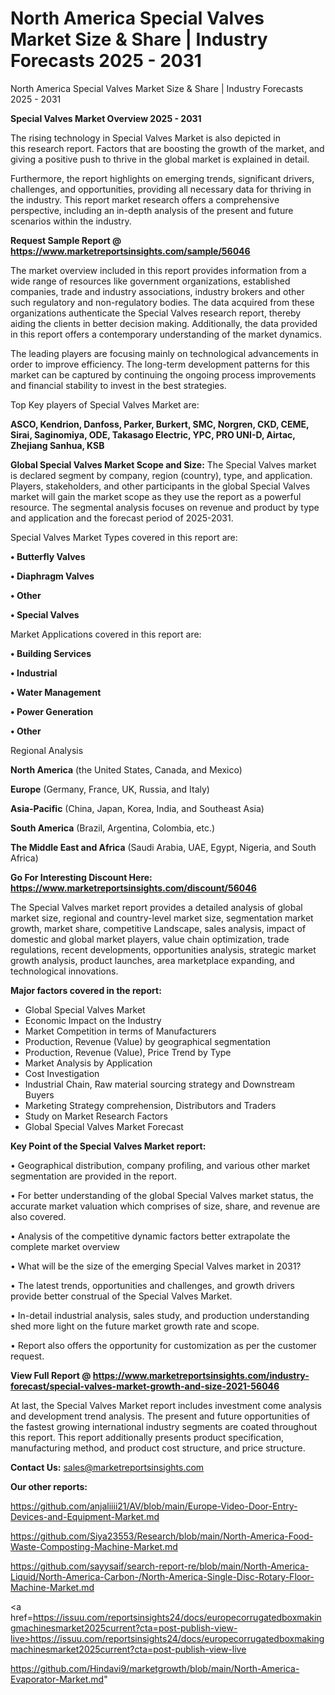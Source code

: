 # North America Special Valves Market Size & Share | Industry Forecasts 2025 - 2031
North America Special Valves Market Size & Share | Industry Forecasts 2025 - 2031

<Strong> Special Valves Market Overview 2025 - 2031</strong>

The rising technology in Special Valves Market is also depicted in this research report. Factors that are boosting the growth of the market, and giving a positive push to thrive in the global market is explained in detail.

Furthermore, the report highlights on emerging trends, significant drivers, challenges, and opportunities, providing all necessary data for thriving in the industry. This report market research offers a comprehensive perspective, including an in-depth analysis of the present and future scenarios within the industry.

<strong>Request Sample Report @ <a href=https://www.marketreportsinsights.com/sample/56046>https://www.marketreportsinsights.com/sample/56046</a></strong>

The market overview included in this report provides information from a wide range of resources like government organizations, established companies, trade and industry associations, industry brokers and other such regulatory and non-regulatory bodies. The data acquired from these organizations authenticate the Special Valves research report, thereby aiding the clients in better decision making. Additionally, the data provided in this report offers a contemporary understanding of the market dynamics.

The leading players are focusing mainly on technological advancements in order to improve efficiency. The long-term development patterns for this market can be captured by continuing the ongoing process improvements and financial stability to invest in the best strategies.

Top Key players of Special Valves Market are:

<strong>ASCO, Kendrion, Danfoss, Parker, Burkert, SMC, Norgren, CKD, CEME, Sirai, Saginomiya, ODE, Takasago Electric, YPC, PRO UNI-D, Airtac, Zhejiang Sanhua, KSB</strong>

<strong><b>Global Special Valves Market Scope and Size:</b></strong>
The Special Valves market is declared segment by company, region (country), type, and application. Players, stakeholders, and other participants in the global Special Valves market will gain the market scope as they use the report as a powerful resource. The segmental analysis focuses on revenue and product by type and application and the forecast period of 2025-2031.

Special Valves Market Types covered in this report are:

<strong>• Butterfly Valves

• Diaphragm Valves

• Other

• Special Valves</strong>

Market Applications covered in this report are:

<strong>• Building Services

• Industrial

• Water Management

• Power Generation

• Other</strong> 

Regional Analysis

<strong>North America</strong> (the United States, Canada, and Mexico)

<strong>Europe</strong> (Germany, France, UK, Russia, and Italy)

<strong>Asia-Pacific</strong> (China, Japan, Korea, India, and Southeast Asia)

<strong>South America</strong> (Brazil, Argentina, Colombia, etc.)

<strong>The Middle East and Africa</strong> (Saudi Arabia, UAE, Egypt, Nigeria, and South Africa)

<strong>Go For Interesting Discount Here: <a href=https://www.marketreportsinsights.com/discount/56046>https://www.marketreportsinsights.com/discount/56046</a></strong>

The Special Valves market report provides a detailed analysis of global market size, regional and country-level market size, segmentation market growth, market share, competitive Landscape, sales analysis, impact of domestic and global market players, value chain optimization, trade regulations, recent developments, opportunities analysis, strategic market growth analysis, product launches, area marketplace expanding, and technological innovations.

<strong><b>Major factors covered in the report:</b></strong>
<ul>
  <li>Global Special Valves Market </li>
  <li>Economic Impact on the Industry</li>
  <li>Market Competition in terms of Manufacturers</li>
  <li>Production, Revenue (Value) by geographical segmentation</li>
  <li>Production, Revenue (Value), Price Trend by Type</li>
  <li>Market Analysis by Application</li>
  <li>Cost Investigation</li>
  <li>Industrial Chain, Raw material sourcing strategy and Downstream Buyers</li>
  <li>Marketing Strategy comprehension, Distributors and Traders</li>
  <li>Study on Market Research Factors</li>
  <li>Global Special Valves Market Forecast</li>
</ul>

<strong><b>Key Point of the Special Valves Market report:</b></strong>

• Geographical distribution, company profiling, and various other market segmentation are provided in the report.

• For better understanding of the global Special Valves market status, the accurate market valuation which comprises of size, share, and revenue are also covered.

• Analysis of the competitive dynamic factors better extrapolate the complete market overview

• What will be the size of the emerging Special Valves market in 2031?

• The latest trends, opportunities and challenges, and growth drivers provide better construal of the Special Valves Market.

• In-detail industrial analysis, sales study, and production understanding shed more light on the future market growth rate and scope.

• Report also offers the opportunity for customization as per the customer request.

<strong><b>View Full Report @ <a href=https://www.marketreportsinsights.com/industry-forecast/special-valves-market-growth-and-size-2021-56046>https://www.marketreportsinsights.com/industry-forecast/special-valves-market-growth-and-size-2021-56046</a></b></strong>


At last, the Special Valves Market report includes investment come analysis and development trend analysis. The present and future opportunities of the fastest growing international industry segments are coated throughout this report. This report additionally presents product specification, manufacturing method, and product cost structure, and price structure.

<strong>Contact Us:</strong>
sales@marketreportsinsights.com

<strong>Our other reports:</strong>

<a href=https://github.com/anjaliiii21/AV/blob/main/Europe-Video-Door-Entry-Devices-and-Equipment-Market.md>https://github.com/anjaliiii21/AV/blob/main/Europe-Video-Door-Entry-Devices-and-Equipment-Market.md</a>

<a href=https://github.com/Siya23553/Research/blob/main/North-America-Food-Waste-Composting-Machine-Market.md>https://github.com/Siya23553/Research/blob/main/North-America-Food-Waste-Composting-Machine-Market.md</a>

<a href=https://github.com/sayysaif/search-report-re/blob/main/North-America-Liquid/North-America-Carbon-/North-America-Single-Disc-Rotary-Floor-Machine-Market.md>https://github.com/sayysaif/search-report-re/blob/main/North-America-Liquid/North-America-Carbon-/North-America-Single-Disc-Rotary-Floor-Machine-Market.md</a>

<a href=https://issuu.com/reportsinsights24/docs/europecorrugatedboxmakingmachinesmarket2025current?cta=post-publish-view-live>https://issuu.com/reportsinsights24/docs/europecorrugatedboxmakingmachinesmarket2025current?cta=post-publish-view-live</a>

<a href=https://github.com/Hindavi9/marketgrowth/blob/main/North-America-Evaporator-Market.md>https://github.com/Hindavi9/marketgrowth/blob/main/North-America-Evaporator-Market.md</a>"
